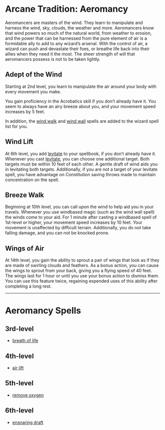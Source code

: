 # Arcane Tradition: Aeromancy
Aeromancers are masters of the wind. They learn to manipulate and harness the wind, sky, clouds, the weather and more. Aeromancers know that wind powers so much of the natural world, from weather to erosion, and the power that can be harnessed from the pure element of air is a formidable ally to add to any wizard’s arsenal. With the control of air, a wizard can push and devastate their foes, or breathe life back into their allies when they need it the most. The sheer strength of will that aeromancers possess is not to be taken lightly.

## Adept of the Wind
Starting at 2nd level, you learn to manipulate the air around your body with every movement you make. 

You gain proficiency in the Acrobatics skill if you don’t already have it. You seem to always have an airy breeze about you, and your movement speed increases by 5 feet.

In addition, the [wind walk]() and [wind wall]() spells are added to the wizard spell list for you.

## Wind Lift
At 6th level, you add [levitate]() to your spellbook, if you don’t already have it. Whenever you cast [levitate](), you can choose one additional target. Both targets must be within 10 feet of each other. A gentle draft of wind aids you in levitating both targets.  Additionally, if you are not a target of your levitate spell, you have advantage on Constitution saving throws made to maintain concentration on the spell.

## Breeze Walk
Beginning at 10th level, you can call upon the wind to help aid you in your travels. Whenever you use windbased magic (such as the wind wall spell) the winds come to your aid. For 1 minute after casting a windbased spell of 1st-level or higher, your movement speed increases by 10 feet. Your movement is unaffected by difficult terrain. Additionally, you do not take falling damage, and you can not be knocked prone.

## Wings of Air
At 14th level, you gain the ability to sprout a pair of wings that look as if they are made of swirling clouds and feathers. As a bonus action, you can cause the wings to sprout from your back, giving you a flying speed of 40 feet. The wings last for 1 hour or until you use your bonus action to dismiss them. You can use this feature twice, regaining expended uses of this ability after completing a long rest.

---

# Aeromancy Spells

## 3rd-level
* [breath of life](../../Magic/Spells/breath-of-life.md)

## 4th-level
* [air lift](../../Magic/Spells/air-lift.md)

## 5th-level
* [remove oxygen](../../Magic/Spells/remove-oxygen.md)

## 6th-level
* [ensnaring draft](../../Magic/Spells/ensnaring-draft.md)


